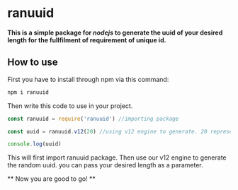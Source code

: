 # ranuuid
**This is a simple package for *nodejs* to generate the uuid of your desired length for the fullfilment of requirement of unique id.**

## How to use

First you have to install through npm via this command:

```bash
npm i ranuuid 
```

Then write this code to use in your project.

```javascript
const ranuuid = require('ranuuid') //importing package

const uuid = ranuuid.v12(20) //using v12 engine to generate. 20 represents the length of uuid.

console.log(uuid)
```

This will first import ranuuid package. Then 
use our v12 engine to generate the random uuid. you can pass your desired length as a parameter.

** Now you are good to go! **